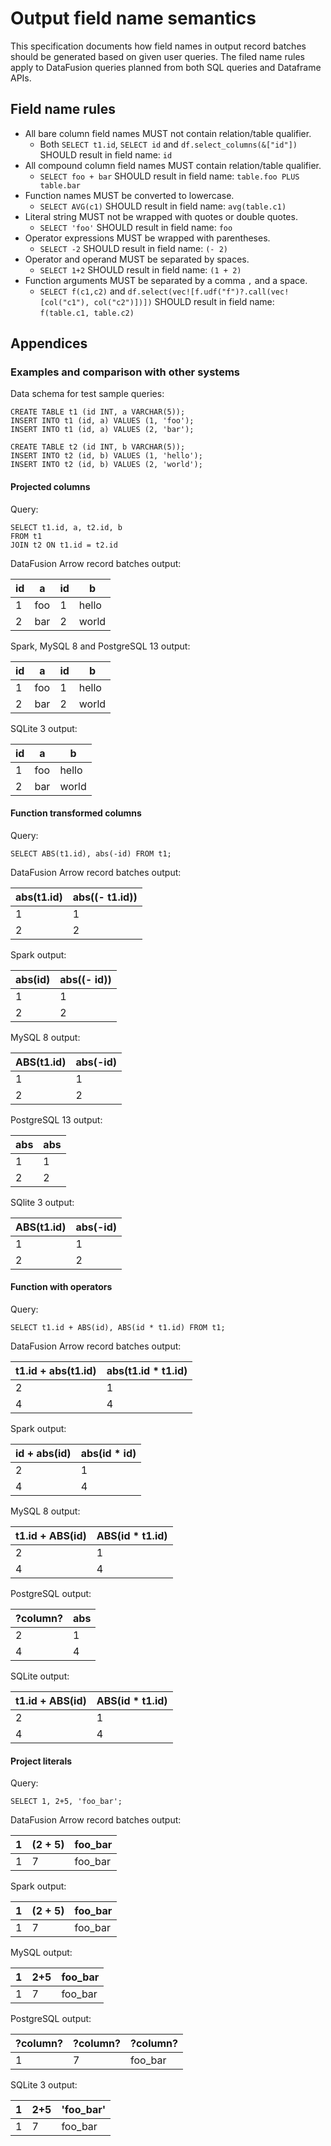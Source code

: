 

# Output field name semantics

This specification documents how field names in output record batches should be
generated based on given user queries. The filed name rules apply to
DataFusion queries planned from both SQL queries and Dataframe APIs.

## Field name rules

- All bare column field names MUST not contain relation/table qualifier.
  - Both `SELECT t1.id`, `SELECT id` and `df.select_columns(&["id"])` SHOULD result in field name: `id`
- All compound column field names MUST contain relation/table qualifier.
  - `SELECT foo + bar` SHOULD result in field name: `table.foo PLUS table.bar`
- Function names MUST be converted to lowercase.
  - `SELECT AVG(c1)` SHOULD result in field name: `avg(table.c1)`
- Literal string MUST not be wrapped with quotes or double quotes.
  - `SELECT 'foo'` SHOULD result in field name: `foo`
- Operator expressions MUST be wrapped with parentheses.
  - `SELECT -2` SHOULD result in field name: `(- 2)`
- Operator and operand MUST be separated by spaces.
  - `SELECT 1+2` SHOULD result in field name: `(1 + 2)`
- Function arguments MUST be separated by a comma `,` and a space.
  - `SELECT f(c1,c2)` and `df.select(vec![f.udf("f")?.call(vec![col("c1"), col("c2")])])` SHOULD result in field name: `f(table.c1, table.c2)`

## Appendices

### Examples and comparison with other systems

Data schema for test sample queries:

```
CREATE TABLE t1 (id INT, a VARCHAR(5));
INSERT INTO t1 (id, a) VALUES (1, 'foo');
INSERT INTO t1 (id, a) VALUES (2, 'bar');

CREATE TABLE t2 (id INT, b VARCHAR(5));
INSERT INTO t2 (id, b) VALUES (1, 'hello');
INSERT INTO t2 (id, b) VALUES (2, 'world');
```

#### Projected columns

Query:

```
SELECT t1.id, a, t2.id, b
FROM t1
JOIN t2 ON t1.id = t2.id
```

DataFusion Arrow record batches output:

| id  | a   | id  | b     |
| --- | --- | --- | ----- |
| 1   | foo | 1   | hello |
| 2   | bar | 2   | world |

Spark, MySQL 8 and PostgreSQL 13 output:

| id  | a   | id  | b     |
| --- | --- | --- | ----- |
| 1   | foo | 1   | hello |
| 2   | bar | 2   | world |

SQLite 3 output:

| id  | a   | b     |
| --- | --- | ----- |
| 1   | foo | hello |
| 2   | bar | world |

#### Function transformed columns

Query:

```
SELECT ABS(t1.id), abs(-id) FROM t1;
```

DataFusion Arrow record batches output:

| abs(t1.id) | abs((- t1.id)) |
| ---------- | -------------- |
| 1          | 1              |
| 2          | 2              |

Spark output:

| abs(id) | abs((- id)) |
| ------- | ----------- |
| 1       | 1           |
| 2       | 2           |

MySQL 8 output:

| ABS(t1.id) | abs(-id) |
| ---------- | -------- |
| 1          | 1        |
| 2          | 2        |

PostgreSQL 13 output:

| abs | abs |
| --- | --- |
| 1   | 1   |
| 2   | 2   |

SQlite 3 output:

| ABS(t1.id) | abs(-id) |
| ---------- | -------- |
| 1          | 1        |
| 2          | 2        |

#### Function with operators

Query:

```
SELECT t1.id + ABS(id), ABS(id * t1.id) FROM t1;
```

DataFusion Arrow record batches output:

| t1.id + abs(t1.id) | abs(t1.id \* t1.id) |
| ------------------ | ------------------- |
| 2                  | 1                   |
| 4                  | 4                   |

Spark output:

| id + abs(id) | abs(id \* id) |
| ------------ | ------------- |
| 2            | 1             |
| 4            | 4             |

MySQL 8 output:

| t1.id + ABS(id) | ABS(id \* t1.id) |
| --------------- | ---------------- |
| 2               | 1                |
| 4               | 4                |

PostgreSQL output:

| ?column? | abs |
| -------- | --- |
| 2        | 1   |
| 4        | 4   |

SQLite output:

| t1.id + ABS(id) | ABS(id \* t1.id) |
| --------------- | ---------------- |
| 2               | 1                |
| 4               | 4                |

#### Project literals

Query:

```
SELECT 1, 2+5, 'foo_bar';
```

DataFusion Arrow record batches output:

| 1   | (2 + 5) | foo_bar |
| --- | ------- | ------- |
| 1   | 7       | foo_bar |

Spark output:

| 1   | (2 + 5) | foo_bar |
| --- | ------- | ------- |
| 1   | 7       | foo_bar |

MySQL output:

| 1   | 2+5 | foo_bar |
| --- | --- | ------- |
| 1   | 7   | foo_bar |

PostgreSQL output:

| ?column? | ?column? | ?column? |
| -------- | -------- | -------- |
| 1        | 7        | foo_bar  |

SQLite 3 output:

| 1   | 2+5 | 'foo_bar' |
| --- | --- | --------- |
| 1   | 7   | foo_bar   |
